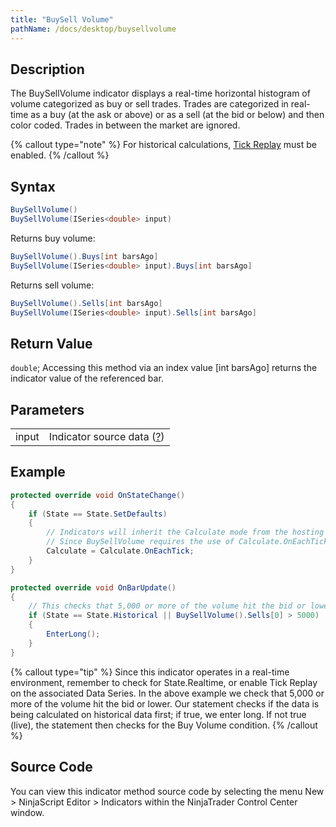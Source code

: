```yaml
---
title: "BuySell Volume"
pathName: /docs/desktop/buysellvolume
---
```


## Description

The BuySellVolume indicator displays a real-time horizontal histogram of volume categorized as buy or sell trades. Trades are categorized in real-time as a buy (at the ask or above) or as a sell (at the bid or below) and then color coded. Trades in between the market are ignored.

{% callout type="note" %}
For historical calculations, [Tick Replay](/docs/desktop/tick_replay) must be enabled.
{% /callout %}

## Syntax

```csharp
BuySellVolume()
BuySellVolume(ISeries<double> input)
```

Returns buy volume:

```csharp
BuySellVolume().Buys[int barsAgo]
BuySellVolume(ISeries<double> input).Buys[int barsAgo]
```

Returns sell volume:

```csharp
BuySellVolume().Sells[int barsAgo]
BuySellVolume(ISeries<double> input).Sells[int barsAgo]
```

## Return Value

`double`; Accessing this method via an index value [int barsAgo] returns the indicator value of the referenced bar.

## Parameters

|  |  |
| --- | --- |
| input | Indicator source data ([?](/docs/desktop/valid_input_data_for_indicator)) |

## Example

```csharp
protected override void OnStateChange()
{
    if (State == State.SetDefaults)
    {
        // Indicators will inherit the Calculate mode from the hosting script.
        // Since BuySellVolume requires the use of Calculate.OnEachTick, we must ensure the hosting script has this Calculate mode set
        Calculate = Calculate.OnEachTick;
    }
}

protected override void OnBarUpdate()
{
    // This checks that 5,000 or more of the volume hit the bid or lower
    if (State == State.Historical || BuySellVolume().Sells[0] > 5000)
    {
        EnterLong();
    }
}
```

{% callout type="tip" %}
Since this indicator operates in a real-time environment, remember to check for State.Realtime, or enable Tick Replay on the associated Data Series. In the above example we check that 5,000 or more of the volume hit the bid or lower. Our statement checks if the data is being calculated on historical data first; if true, we enter long. If not true (live), the statement then checks for the Buy Volume condition.
{% /callout %}

## Source Code

You can view this indicator method source code by selecting the menu New > NinjaScript Editor > Indicators within the NinjaTrader Control Center window.

